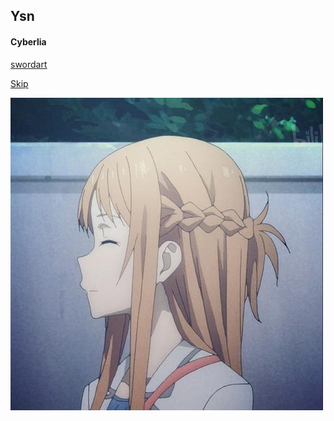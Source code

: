 ## Ysn
#### Cyberlia
[swordart](https://www.swordart-online.net/)

[Skip](README.md)

![image](ysn.jpg)

